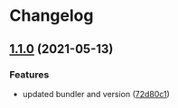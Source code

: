 # Changelog

## [1.1.0](https://www.github.com/gonace/Obscured.Timeline/compare/v1.0.1...v1.1.0) (2021-05-13)


### Features

* updated bundler and version ([72d80c1](https://www.github.com/gonace/Obscured.Timeline/commit/72d80c108f512ff04e1f5587cd955d4c07d498e5))
